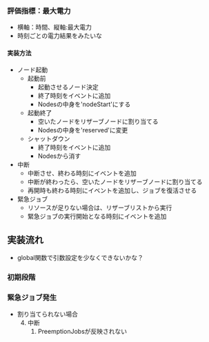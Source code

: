 ### 評価指標：最大電力
- 横軸：時間、縦軸:最大電力
- 時刻ごとの電力結果をみたいな
#### 実装方法
- ノード起動
    - 起動前
        - 起動させるノード決定
        - 終了時刻をイベントに追加
        - Nodesの中身を'nodeStart'にする
    - 起動終了
        - 空いたノードをリザーブノードに割り当てる
        - Nodesの中身を'reserved'に変更
    - シャットダウン
        - 終了時刻をイベントに追加
        - Nodesから消す
- 中断
    - 中断させ、終わる時刻にイベントを追加
    - 中断が終わったら、空いたノードをリザーブノードに割り当てる
    - 再開時も終わる時刻にイベントを追加し、ジョブを復活させる
- 緊急ジョブ
    - リソースが足りない場合は、リザーブリストから実行
    - 緊急ジョブの実行開始となる時刻にイベントを追加

## 実装流れ
- global関数で引数設定を少なくできないかな？
### 初期段階
<!-- ~~ - ジョブ生成 
- 緊急ジョブの発生時刻をeventに追加 
- 1回目のスケジューリング
    - 積極的BackFillで埋め込む
    - 終了時刻をイベントに追加 ~~ -->
### 緊急ジョブ発生
<!-- - 割り当てられるかの確認 → 割り当てられるならば、埋め込みで割り当て -->
- 割り当てられない場合
    <!-- 1. 中断とノード起動の数把握
    2. 緊急ジョブの開始時刻をイベントに追加
    3. ノード起動
        1. 起動終了時刻をeventに追加 (nodesは'nodestart')
        2. 起動終了 (nodesは'reserved') -->
    4. 中断
        1. PreemptionJobsが反映されない